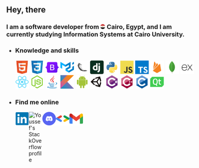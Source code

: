 <h2> Hey, there</h2>

<h3>
    I am a software developer from
        <img alt="Egypt" width="13px" title="Egypt"
        src="./imgs/egypt-logo.png"/>
    <b>Cairo, Egypt</b>, and I am currently studying <span title="Faculty of Computers and Artificial Intelligence">Information Systems at <b>Cairo University</b>.</span>
</h3>

<ul>
<li>
<h3> Knowledge and skills</h3>
<div>
<img width="36px" title="HTML"
    src="./imgs/html5-original.svg"/>
    <img width="36px" title="CSS"
    src="./imgs/css3-original.svg"/>
    <img width="36px" title="Bootstrap"
    src="./imgs/bootstrap-original.svg"/>
        <img width="36px" title="Material UI"
    src="./imgs/mui.svg"/>
    <img width="36px" title="Flask"
    src="./imgs/flask-original.png"/>
    <img width="36px" title="Django"
    src="./imgs/django-plain.svg"/>
    <img width="36px" title="Python"
    src="./imgs/python-original.svg"/>
    <img width="36px" title="Javascript"
    src="./imgs/javascript-original.svg"/>
    <img width="36px" title="Typescript"
    src="./imgs/typescript.svg"/>
    <img width="36px"title="Firebase"
    src="./imgs/firebase-plain.svg"/>
    <img width="36px" title="MongoDB"
    src="./imgs/mongodb-original.svg"/>
    <img width="36px" title="Express.js"
    src="./imgs/express-original.png"/>
    <img width="36px" title="React.js"
    src="./imgs/react-original.svg"/>
    <img width="36px" title="Node.js"
    src="./imgs/nodejs-original.svg"/>
    <img width="36px" title="Java"
    src="./imgs/java-original.svg"/>
    <img width="36px" title="Kotlin"
    src="./imgs/kotlin-original.svg"/>
    <img width="36px" title="Android development"
    src="./imgs/android-plain.svg"/>
    <img width="36px" title="Unity"
    src="./imgs/unity-original.png"/>
    <img width="36px" title="C#"
    src="./imgs/csharp-original.svg"/>
    <img width="36px" title="C++"
    src="./imgs/cplusplus-original.svg"/>
    <img width="36px" title="C"
    src="./imgs/c-original.svg"/>
    <img width="36px" title="Qt"
    src="./imgs/qt.svg"/>
</div>
</li>
<li>
<h3>Find me online</h3>
<div>

<a target="_blank" href="https://www.linkedin.com/in/youssef-attai/" title="My LinkedIn profile">
    <img align="left" alt="Youssef's LinkedIn profile" width="36px" 
    src="./imgs/linkedin-logo.svg"/>
</a>

<a target="_blank" href="https://stackoverflow.com/u/14174934/" title="My StackOverflow profile">
    <img align="left" alt="Youssef's StackOverflow profile" width="36px"
     src="./imgs/stackoverflow-logo.svg"/>
</a>

<a target="_blank" href="https://discord.com/users/832587472411820044/" title="My Discord">
    <img align="left" alt="Youssef's Discord" width="36px"
     src="./imgs/discord.svg"/>
</a>

<a target="_blank" href="https://g.dev/youssef-attai/" title="My Google Developer profile">
    <img align="left" alt="Youssef's Google Developer profile" width="36px" 
    src="./imgs/google-developers.svg"/>
</a>

<a target="_blank" href="mailto:youssefgalalnazem@gmail.com" title="Email me">
    <img align="left" alt="Youssef's Gmail" width="36px" 
    src="./imgs/gmail.svg"/>
</a>
</div>
</li>
</ul>